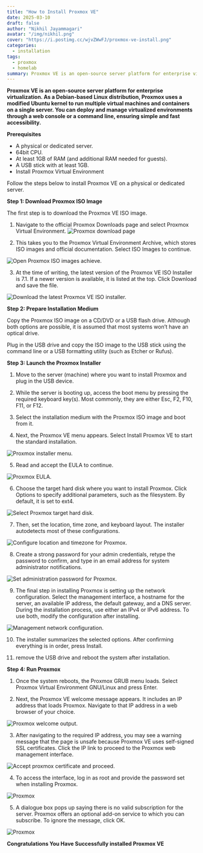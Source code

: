 ```yaml
---
title: "How to Install Proxmox VE"
date: 2025-03-10
draft: false
author: "Nikhil Jayammagari"
avatar: "/img/nikhil.png"
cover: "https://i.postimg.cc/wjvZWwFJ/proxmox-ve-install.png"
categories:
  - installation
tags:
  - proxmox
  - homelab
summary: Proxmox VE is an open-source server platform for enterprise virtualization. As a Debian-based Linux distribution, Proxmox uses a modified Ubuntu kernel to run multiple virtual machines and containers on a single server.
---
```


**Proxmox VE is an open-source server platform for enterprise virtualization. As a Debian-based Linux distribution, Proxmox uses a modified Ubuntu kernel to run multiple virtual machines and containers on a single server. You can deploy and manage virtualized environments through a web console or a command line, ensuring simple and fast accessibility.**

**Prerequisites**

* A physical or dedicated server.
* 64bit CPU.
* At least 1GB of RAM (and additional RAM needed for guests).
* A USB stick with at least 1GB.
* Install Proxmox Virtual Environment

Follow the steps below to install Proxmox VE on a physical or dedicated server.

**Step 1: Download Proxmox ISO Image**

The first step is to download the Proxmox VE ISO image.

1. Navigate to the official Proxmox Downloads page and select Proxmox Virtual Environment.
![Proxmox download page](https://phoenixnap.com/kb/wp-content/uploads/2022/01/proxmox-download-page.png)

1. This takes you to the Proxmox Virtual Environment Archive, which stores ISO images and official documentation. Select ISO Images to continue.

![Open Proxmox ISO images achieve.](https://phoenixnap.com/kb/wp-content/uploads/2022/01/download-proxmox-iso-image.png) 

3. At the time of writing, the latest version of the Proxmox VE ISO Installer is 7.1. If a newer version is available, it is listed at the top. Click Download and save the file.

![Download the latest Proxmox VE ISO installer.](https://phoenixnap.com/kb/wp-content/uploads/2022/01/download-proxmox-iso.png)

**Step 2: Prepare Installation Medium**

Copy the Proxmox ISO image on a CD/DVD or a USB flash drive. Although both options are possible, it is assumed that most systems won’t have an optical drive.

Plug in the USB drive and copy the ISO image to the USB stick using the command line or a USB formatting utility (such as Etcher or Rufus).

**Step 3: Launch the Proxmox Installer**

1. Move to the server (machine) where you want to install Proxmox and plug in the USB device.

2. While the server is booting up, access the boot menu by pressing the required keyboard key(s). Most commonly, they are either Esc, F2, F10, F11, or F12.

3. Select the installation medium with the Proxmox ISO image and boot from it.

4. Next, the Proxmox VE menu appears. Select Install Proxmox VE to start the standard installation.

![Proxmox installer menu.](https://phoenixnap.com/kb/wp-content/uploads/2022/01/proxmox-installer-menu.png)

5. Read and accept the EULA to continue.

![Proxmox EULA.](https://phoenixnap.com/kb/wp-content/uploads/2022/01/proxmox-eula.png)

6. Choose the target hard disk where you want to install Proxmox. Click Options to specify additional parameters, such as the filesystem. By default, it is set to ext4.

![Select Proxmox target hard disk.](https://phoenixnap.com/kb/wp-content/uploads/2022/01/select-proxmox-target-hard-disk.png)

7. Then, set the location, time zone, and keyboard layout. The installer autodetects most of these configurations.

![Configure location and timezone for Proxmox.](https://phoenixnap.com/kb/wp-content/uploads/2022/01/configure-location-and-timezone-for-proxmox.png)

8. Create a strong password for your admin credentials, retype the password to confirm, and type in an email address for system administrator notifications.

![Set administration password for Proxmox.](https://phoenixnap.com/kb/wp-content/uploads/2022/01/set-administratio-password-for-proxmox.png)

9. The final step in installing Proxmox is setting up the network configuration. Select the management interface, a hostname for the server, an available IP address, the default gateway, and a DNS server. During the installation process, use either an IPv4 or IPv6 address. To use both, modify the configuration after installing.

![Management network configuration.](https://phoenixnap.com/kb/wp-content/uploads/2022/01/network-management-configuration-for-proxmox.png)

10.  The installer summarizes the selected options. After confirming everything is in order, press Install.

11.  remove the USB drive and reboot the system after installation.

**Step 4: Run Proxmox**
1. Once the system reboots, the Proxmox GRUB menu loads. Select Proxmox Virtual Environment GNU/Linux and press Enter.

2. Next, the Proxmox VE welcome message appears. It includes an IP address that loads Proxmox. Navigate to that IP address in a web browser of your choice.

![Proxmox welcome output.](https://phoenixnap.com/kb/wp-content/uploads/2022/01/proxmox-welcome-output.png)

3. After navigating to the required IP address, you may see a warning message that the page is unsafe because Proxmox VE uses self-signed SSL certificates. Click the IP link to proceed to the Proxmox web management interface.

![Accept proxmox certificate and proceed.](https://phoenixnap.com/kb/wp-content/uploads/2022/01/accept-proxmox-certificate-and-proceed.png)

4. To access the interface, log in as root and provide the password set when installing Proxmox.

![Proxmox](https://phoenixnap.com/kb/wp-content/uploads/2022/01/proxmox-ve-login.png)

5. A dialogue box pops up saying there is no valid subscription for the server. Proxmox offers an optional add-on service to which you can subscribe. To ignore the message, click OK.

![Proxmox](https://phoenixnap.com/kb/wp-content/uploads/2022/01/no-valid-subsciption-proxmox-message.png)

**Congratulations You Have Successfully installed Proxmox VE**